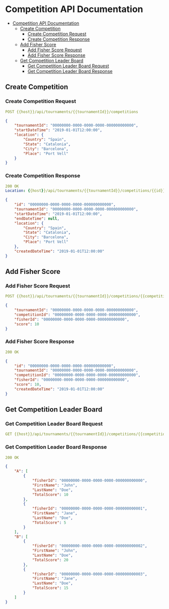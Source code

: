 # Competition API Documentation

- [Competition API Documentation](#competition-api-documentation)
  - [Create Competition](#create-competition)
    - [Create Competition Request](#create-competition-request)
    - [Create Competition Response](#create-competition-response)
  - [Add Fisher Score](#add-fisher-score)
    - [Add Fisher Score Request](#add-fisher-score-request)
    - [Add Fisher Score Response](#add-fisher-score-response)
  - [Get Competition Leader Board](#get-competition-leader-board)
    - [Get Competition Leader Board Request](#get-competition-leader-board-request)
    - [Get Competition Leader Board Response](#get-competition-leader-board-response)

## Create Competition

### Create Competition Request
```yml
POST {{host}}/api/tournaments/{{tournamentId}}/competitions
```

```json
{
    "tournamentId": "00000000-0000-0000-0000-000000000000",
    "startDateTime": "2019-01-01T12:00:00",
    "location": {
        "Country": "Spain",
        "State": "Catalonia",
        "City": "Barcelona",
        "Place": "Port Vell"
    }
}
```

### Create Competition Response
```yml
200 OK
Location: {{host}}/api/tournaments/{{tournamentId}}/competitions/{{id}}
```

```json
{
    "id": "00000000-0000-0000-0000-000000000000",
    "tournamentId": "00000000-0000-0000-0000-000000000000",
    "startDateTime": "2019-01-01T12:00:00",
    "endDateTime": null,
    "location": {
        "Country": "Spain",
        "State": "Catalonia",
        "City": "Barcelona",
        "Place": "Port Vell"
    },
    "createdDateTime": "2019-01-01T12:00:00"
}
```

## Add Fisher Score
### Add Fisher Score Request
```yml
POST {{host}}/api/tournaments/{{tournamentId}}/competitions/{{competitionId}}/scores
```

```json
{
    "tournamentId": "00000000-0000-0000-0000-000000000000",
    "competitionId": "00000000-0000-0000-0000-000000000000",
    "fisherId": "00000000-0000-0000-0000-000000000000",
    "score": 10
}
```

### Add Fisher Score Response
```yml
200 OK
```

```json
{
    "id": "00000000-0000-0000-0000-000000000000",
    "tournamentId": "00000000-0000-0000-0000-000000000000",
    "competitionId": "00000000-0000-0000-0000-000000000000",
    "fisherId": "00000000-0000-0000-0000-000000000000",
    "score": 10,
    "createdDateTime": "2019-01-01T12:00:00"
}
```

## Get Competition Leader Board
### Get Competition Leader Board Request
```yml
GET {{host}}/api/tournaments/{{tournamentId}}/competitions/{{competitionId}}/leaderboard
```

### Get Competition Leader Board Response
```yml
200 OK
```

```json
{
    "A": [
        {
            "fisherId": "00000000-0000-0000-0000-000000000000",
            "FirstName": "John",
            "LastName": "Doe",
            "TotalScore": 10
        },
        {
            "fisherId": "00000000-0000-0000-0000-000000000001",
            "FirstName": "Jane",
            "LastName": "Doe",
            "TotalScore": 5
        }
    ],
    "B": [
        {
            "fisherId": "00000000-0000-0000-0000-000000000002",
            "FirstName": "John",
            "LastName": "Doe",
            "TotalScore": 20
        },
        {
            "fisherId": "00000000-0000-0000-0000-000000000003",
            "FirstName": "Jane",
            "LastName": "Doe",
            "TotalScore": 15
        }
    ]
}
```